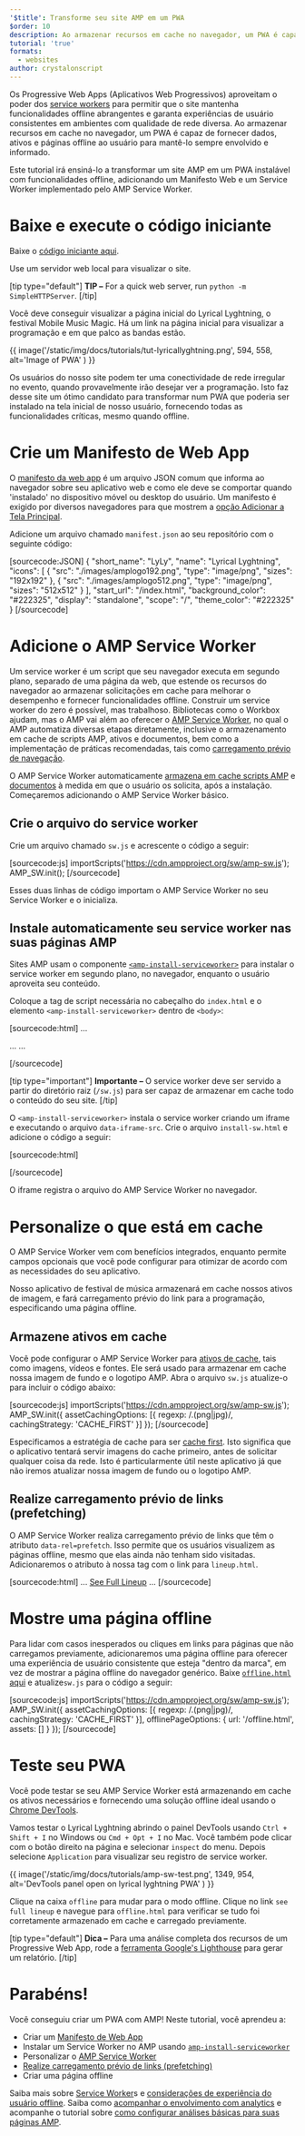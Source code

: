 ```yaml
---
'$title': Transforme seu site AMP em um PWA
$order: 10
description: Ao armazenar recursos em cache no navegador, um PWA é capaz de fornecer dados, ativos e páginas offline ao usuário para mantê-lo envolvido e informado.
tutorial: 'true'
formats:
  - websites
author: crystalonscript
---
```


Os Progressive Web Apps (Aplicativos Web Progressivos) aproveitam o poder dos [service workers](https://developer.mozilla.org/en-US/docs/Web/API/Service_Worker_API) para permitir que o site mantenha funcionalidades offline abrangentes e garanta experiências de usuário consistentes em ambientes com qualidade de rede diversa. Ao armazenar recursos em cache no navegador, um PWA é capaz de fornecer dados, ativos e páginas offline ao usuário para mantê-lo sempre envolvido e informado.

Este tutorial irá ensiná-lo a transformar um site AMP em um PWA instalável com funcionalidades offline, adicionando um Manifesto Web e um Service Worker implementado pelo AMP Service Worker.

# Baixe e execute o código iniciante

Baixe o [código iniciante aqui](/static/files/tutorials/amptopwa.zip).

Use um servidor web local para visualizar o site.

[tip type="default"] **TIP –** For a quick web server, run `python -m SimpleHTTPServer`. [/tip]

Você deve conseguir visualizar a página inicial do Lyrical Lyghtning, o festival Mobile Music Magic. Há um link na página inicial para visualizar a programação e em que palco as bandas estão.

{{ image('/static/img/docs/tutorials/tut-lyricallyghtning.png', 594, 558, alt='Image of PWA' ) }}

Os usuários do nosso site podem ter uma conectividade de rede irregular no evento, quando provavelmente irão desejar ver a programação. Isto faz desse site um ótimo candidato para transformar num PWA que poderia ser instalado na tela inicial de nosso usuário, fornecendo todas as funcionalidades críticas, mesmo quando offline.

# Crie um Manifesto de Web App

O [manifesto da web app](https://developers.google.com/web/fundamentals/web-app-manifest/) é um arquivo JSON comum que informa ao navegador sobre seu aplicativo web e como ele deve se comportar quando 'instalado' no dispositivo móvel ou desktop do usuário. Um manifesto é exigido por diversos navegadores para que mostrem a [opção Adicionar a Tela Principal](https://developers.google.com/web/fundamentals/app-install-banners/).

Adicione um arquivo chamado `manifest.json` ao seu repositório com o seguinte código:

[sourcecode:JSON]
{
"short_name": "LyLy",
"name": "Lyrical Lyghtning",
"icons": [
{
"src": "./images/amplogo192.png",
"type": "image/png",
"sizes": "192x192"
},
{
"src": "./images/amplogo512.png",
"type": "image/png",
"sizes": "512x512"
}
],
"start_url": "/index.html",
"background_color": "#222325",
"display": "standalone",
"scope": "/",
"theme_color": "#222325"
}
[/sourcecode]

# Adicione o AMP Service Worker

Um service worker é um script que seu navegador executa em segundo plano, separado de uma página da web, que estende os recursos do navegador ao armazenar solicitações em cache para melhorar o desempenho e fornecer funcionalidades offline. Construir um service worker do zero é possível, mas trabalhoso. Bibliotecas como o Workbox ajudam, mas o AMP vai além ao oferecer o [AMP Service Worker](https://github.com/ampproject/amp-sw), no qual o AMP automatiza diversas etapas diretamente, inclusive o armazenamento em cache de scripts AMP, ativos e documentos, bem como a implementação de práticas recomendadas, tais como [carregamento prévio de navegação](https://developers.google.com/web/updates/2017/02/navigation-preload).

O AMP Service Worker automaticamente [armazena em cache scripts AMP](https://github.com/ampproject/amp-sw/tree/master/src/modules/amp-caching) e [documentos](https://github.com/ampproject/amp-sw/tree/master/src/modules/document-caching) à medida em que o usuário os solicita, após a instalação. Começaremos adicionando o AMP Service Worker básico.

## Crie o arquivo do service worker

Crie um arquivo chamado `sw.js` e acrescente o código a seguir:

[sourcecode:js]
importScripts('https://cdn.ampproject.org/sw/amp-sw.js');
AMP_SW.init();
[/sourcecode]

Esses duas linhas de código importam o AMP Service Worker no seu Service Worker e o inicializa.

## Instale automaticamente seu service worker nas suas páginas AMP

Sites AMP usam o componente [`<amp-install-serviceworker>`](../../../documentation/components/reference/amp-install-serviceworker.md) para instalar o service worker em segundo plano, no navegador, enquanto o usuário aproveita seu conteúdo.

Coloque a tag de script necessária no cabeçalho do `index.html` e o elemento `<amp-install-serviceworker>` dentro de `<body>`:

[sourcecode:html]
…

<script async custom-element="amp-install-serviceworker" src="https://cdn.ampproject.org/v0/amp-install-serviceworker-0.1.js"></script>

…
...
<amp-install-serviceworker src="/sw.js"
           data-iframe-src="install-sw.html"
           layout="nodisplay">
</amp-install-serviceworker>

</body>
[/sourcecode]

[tip type="important"] **Importante –** O service worker deve ser servido a partir do diretório raiz (`/sw.js`) para ser capaz de armazenar em cache todo o conteúdo do seu site. [/tip]

O `<amp-install-serviceworker>` instala o service worker criando um iframe e executando o arquivo `data-iframe-src`. Crie o arquivo `install-sw.html` e adicione o código a seguir:

[sourcecode:html]

<!doctype html>
<title>installing service worker</title>
<script type='text/javascript'>
 if('serviceWorker' in navigator) {
   navigator.serviceWorker.register('./sw.js');
 };
</script>
[/sourcecode]

O iframe registra o arquivo do AMP Service Worker no navegador.

# Personalize o que está em cache

O AMP Service Worker vem com benefícios integrados, enquanto permite campos opcionais que você pode configurar para otimizar de acordo com as necessidades do seu aplicativo.

Nosso aplicativo de festival de música armazenará em cache nossos ativos de imagem, e fará carregamento prévio do link para a programação, especificando uma página offline.

## Armazene ativos em cache

Você pode configurar o AMP Service Worker para [ativos de cache](https://github.com/ampproject/amp-sw/tree/master/src/modules/asset-caching), tais como imagens, vídeos e fontes. Ele será usado para armazenar em cache nossa imagem de fundo e o logotipo AMP. Abra o arquivo `sw.js` atualize-o para incluir o código abaixo:

[sourcecode:js]
importScripts('https://cdn.ampproject.org/sw/amp-sw.js');
AMP_SW.init({
assetCachingOptions: [{
regexp: /\.(png|jpg)/,
cachingStrategy: 'CACHE_FIRST'
}]
});
[/sourcecode]

Especificamos a estratégia de cache para ser [cache first](https://developers.google.com/web/fundamentals/instant-and-offline/offline-cookbook/#cache-falling-back-to-network). Isto significa que o aplicativo tentará servir imagens do cache primeiro, antes de solicitar qualquer coisa da rede. Isto é particularmente útil neste aplicativo já que não iremos atualizar nossa imagem de fundo ou o logotipo AMP.

## Realize carregamento prévio de links (prefetching)

O AMP Service Worker realiza carregamento prévio de links que têm o atributo `data-rel=prefetch`. Isso permite que os usuários visualizem as páginas offline, mesmo que elas ainda não tenham sido visitadas. Adicionaremos o atributo à nossa tag com o link para `lineup.html`.

[sourcecode:html]
...
<a href="/lineup.html" data-rel="prefetch">See Full Lineup</a>
...
[/sourcecode]

# Mostre uma página offline

Para lidar com casos inesperados ou cliques em links para páginas que não carregamos previamente, adicionaremos uma página offline para oferecer uma experiência de usuário consistente que esteja "dentro da marca", em vez de mostrar a página offline do navegador genérico. Baixe [`offline.html` aqui](/static/files/tutorials/offline.zip) e atualize`sw.js` para o código a seguir:

[sourcecode:js]
importScripts('https://cdn.ampproject.org/sw/amp-sw.js');
AMP_SW.init({
assetCachingOptions: [{
regexp: /\.(png|jpg)/,
cachingStrategy: 'CACHE_FIRST'
}],
offlinePageOptions: {
url: '/offline.html',
assets: []
}
});
[/sourcecode]

# Teste seu PWA

Você pode testar se seu AMP Service Worker está armazenando em cache os ativos necessários e fornecendo uma solução offline ideal usando o [Chrome DevTools](https://developers.google.com/web/tools/chrome-devtools/progressive-web-apps).

Vamos testar o Lyrical Lyghtning abrindo o painel DevTools usando `Ctrl + Shift + I` no Windows ou `Cmd + Opt + I` no Mac. Você também pode clicar com o botão direito na página e selecionar `inspect` do menu. Depois selecione `Application` para visualizar seu registro de service worker.

{{ image('/static/img/docs/tutorials/amp-sw-test.png', 1349, 954, alt='DevTools panel open on lyrical lyghtning PWA' ) }}

Clique na caixa `offline` para mudar para o modo offline. Clique no link `see full lineup` e navegue para `offline.html` para verificar se tudo foi corretamente armazenado em cache e carregado previamente.

[tip type="default"] **Dica –** Para uma análise completa dos recursos de um Progressive Web App, rode a [ferramenta Google's Lighthouse](https://developers.google.com/web/ilt/pwa/lighthouse-pwa-analysis-tool) para gerar um relatório. [/tip]

# Parabéns!

Você conseguiu criar um PWA com AMP! Neste tutorial, você aprendeu a:

- Criar um [Manifesto de Web App](https://developers.google.com/web/fundamentals/web-app-manifest/)
- Instalar um Service Worker no AMP usando [`amp-install-serviceworker`](../../../documentation/components/reference/amp-install-serviceworker.md)
- Personalizar o [AMP Service Worker ](https://amp.dev/documentation/guides-and-tutorials/optimize-and-measure/amp-as-pwa.html)
- [Realize carregamento prévio de links (prefetching)](https://developer.mozilla.org/en-US/docs/Web/HTTP/Link_prefetching_FAQ)
- Criar uma página offline

Saiba mais sobre [Service Worker](https://amp.dev/documentation/guides-and-tutorials/optimize-and-measure/amp-as-pwa.html)s e [considerações de experiência do usuário offline](https://developers.google.com/web/fundamentals/instant-and-offline/offline-ux). Saiba como [acompanhar o envolvimento com analytics](https://amp.dev/documentation/guides-and-tutorials/optimize-measure/configure-analytics/index.html) e acompanhe o tutorial sobre [como configurar análises básicas para suas páginas AMP](https://amp.dev/documentation/guides-and-tutorials/optimize-and-measure/tracking-engagement.html).
